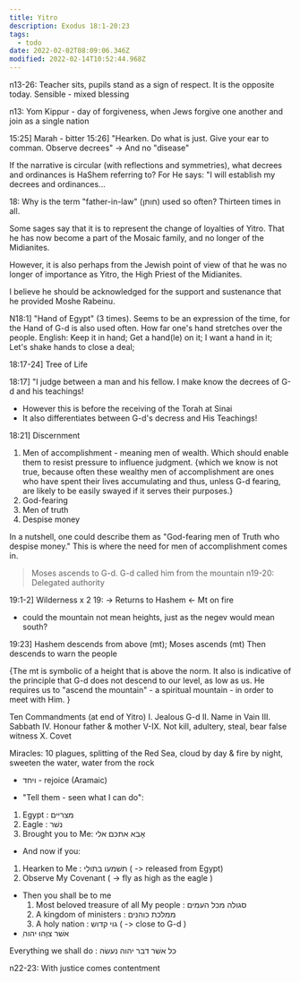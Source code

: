 ```yaml
---
title: Yitro
description: Exodus 18:1-20:23
tags:
  - todo
date: 2022-02-02T08:09:06.346Z
modified: 2022-02-14T10:52:44.968Z
---
```


n13-26:
Teacher sits, pupils stand as a sign of respect. It is the opposite today.
Sensible - mixed blessing

n13: Yom Kippur - day of forgiveness, when Jews forgive one another and join as a single nation

15:25] Marah - bitter
15:26] "Hearken. Do what is just. Give your ear to comman. Observe decrees" -> And no "disease"

If the narrative is circular (with reflections and symmetries), what decrees and ordinances is HaShem referring to? For He says: "I will establish my decrees and ordinances...

18: Why is the term "father-in-law" (חותן) used so often? Thirteen times in all.

Some sages say that it is to represent the change of loyalties of Yitro. That he has now become a part of the Mosaic family, and no longer of the Midianites.

However, it is also perhaps from the Jewish point of view of that he was no longer of importance as Yitro, the High Priest of the Midianites.

I believe he should be acknowledged for the support and sustenance that he provided Moshe Rabeinu.

N18:1] "Hand of Egypt" (3 times). Seems to be an expression of the time, for the Hand of G-d is also used often. How far one's hand stretches over the people. English: Keep it in hand; Get a hand(le) on it; I want a hand in it; Let's shake hands to close a deal;

18:17-24] Tree of Life

18:17] "I judge between a man and his fellow. I make know the decrees of G-d and his teachings!

- However this is before the receiving of the Torah at Sinai
- It also differentiates between G-d's decress and His Teachings!

18:21] Discernment

1. Men of accomplishment - meaning men of wealth. Which should enable them to resist pressure to influence judgment. {which we know is not true, because often these wealthy men of accomplishment are ones who have spent their lives accumulating and thus, unless G-d fearing, are likely to be easily swayed if it serves their purposes.}
2. God-fearing
3. Men of truth
4. Despise money

In a nutshell, one could describe them as "God-fearing men of Truth who despise money." This is where the need for men of accomplishment comes in.

> Moses ascends to G-d. G-d called him from the mountain
> n19-20: Delegated authority

19:1-2] Wilderness x 2
19:
-> Returns to Hashem
<- Mt on fire

- could the mountain not mean heights, just as the negev would mean south?

19:23] Hashem descends from above (mt); Moses ascends (mt)
Then descends to warn the people

{The mt is symbolic of a height that is above the norm. It also is indicative of the principle that G-d does not descend to our level, as low as us. He requires us to "ascend the mountain" - a spiritual mountain - in order to meet with Him. }

Ten Commandments (at end of Yitro)
I. Jealous G-d
II. Name in Vain
III. Sabbath
IV. Honour father & mother
V-IX. Not kill, adultery, steal, bear false witness
X. Covet

Miracles:
10 plagues, splitting of the Red Sea, cloud by day & fire by night,
sweeten the water, water from the rock

- ויחד - rejoice (Aramaic)

- "Tell them - seen what I can do":

1. Egypt : מצריים
2. Eagle : נשׁר
3. Brought you to Me: אָבִא אתכם אלי

- And now if you:

1. Hearken to Me : תשׁמעו בתולִי ( -> released from Egypt)
2. ֺObserve My Covenant ( -> fly as high as the eagle )

- Then you shall be to me
  1. Most beloved treasure of all My people : סגולה מכל העמים
  2. A kingdom of ministers : ממלכת כוהנים
  3. A holy nation : גוי קדוש ( -> close to G-d )
- ַאשׁר צוָּהוּ יהוה

Everything we shall do : כל אשׁר דבר יהוה נעשׂה

n22-23: With justice comes contentment
